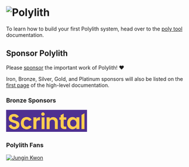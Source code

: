 # <img src="images/logo.png" width="50%" alt="Polylith" id="logo">

To learn how to build your first Polylith system, head over to the <a href="https://polylith.gitbook.io/poly">poly tool</a> documentation.

## Sponsor Polylith

Please [sponsor](https://github.com/sponsors/polyfy) the important work of Polylith! ❤️

Iron, Bronze, Silver, Gold, and Platinum sponsors will also be listed on the [first page](https://polylith.gitbook.io/polylith) of the high-level documentation.

### Bronze Sponsors

[<img src="images/logos/scrintal.png" height="60px" alt="scrintal.com"/>](https://www.scrintal.com)

### Polylith Fans

[<img src="https://avatars.githubusercontent.com/u/18068051" width="32" alt="Jungin Kwon">](https://github.com/yyna)
